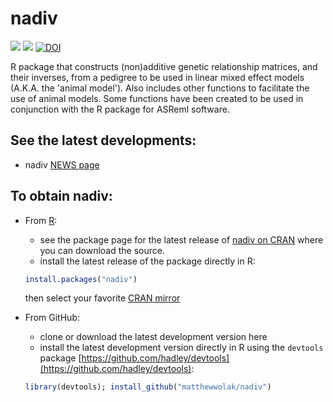 # nadiv
[![](https://www.r-pkg.org/badges/version/nadiv)](https://cran.r-project.org/package=nadiv)
[![](https://cranlogs.r-pkg.org/badges/grand-total/nadiv)](https://cranlogs.r-pkg.org/badges/grand-total/nadiv)
[![DOI](https://zenodo.org/badge/33896065.svg)](https://zenodo.org/badge/latestdoi/33896065)



R package that constructs (non)additive genetic relationship matrices, and their inverses, from a pedigree to be used in linear mixed effect models (A.K.A. the 'animal model'). Also includes other functions to facilitate the use of animal models. Some functions have been created to be used in conjunction with the R package for ASReml software.

## See the latest developments:
 * nadiv [NEWS page](https://github.com/matthewwolak/nadiv/blob/master/NEWS.md)

## To obtain nadiv:
 * From [R](https://CRAN.R-project.org/):
   * see the package page for the latest release of [nadiv on CRAN](https://CRAN.R-project.org/package=nadiv) where you can download the source.
   * install the latest release of the package directly in R:
   ```R
   install.packages("nadiv")
   ```
   then select your favorite [CRAN mirror](https://CRAN.R-project.org/)
   
 * From GitHub:
   * clone or download the latest development version here
   * install the latest development version directly in R using the `devtools` package [https://github.com/hadley/devtools](https://github.com/hadley/devtools):
   ```R
   library(devtools); install_github("matthewwolak/nadiv")
   ```

